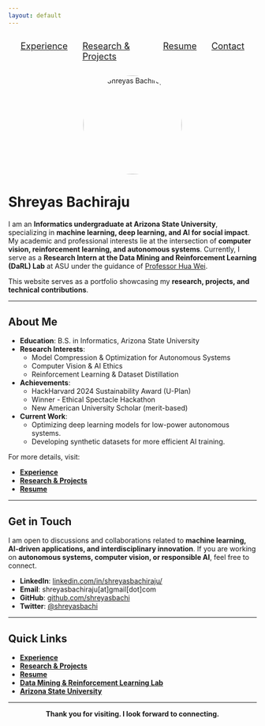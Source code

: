 ```yaml
---
layout: default
---
```


<!-- Navigation Bar -->
<nav>
  <ul style="display: flex; justify-content: center; list-style: none; padding: 10px; font-size: 18px;">
    <li style="margin: 0 15px;"><a href="experience.md">Experience</a></li>
    <li style="margin: 0 15px;"><a href="researchprojects.md">Research & Projects</a></li>
    <li style="margin: 0 15px;"><a href="resume.md">Resume</a></li>
    <li style="margin: 0 15px;"><a href="contact.md">Contact</a></li>
  </ul>
</nav>

<!-- Profile Photo (centered) -->
<p align="center">
  <img src="images/profile.jpg" alt="Shreyas Bachiraju" width="200" height="200" style="border-radius: 50%;" />
</p>

# Shreyas Bachiraju

I am an **Informatics undergraduate at Arizona State University**, specializing in **machine learning, deep learning, and AI for social impact**. My academic and professional interests lie at the intersection of **computer vision, reinforcement learning, and autonomous systems**. Currently, I serve as a **Research Intern at the Data Mining and Reinforcement Learning (DaRL) Lab** at ASU under the guidance of [Professor Hua Wei](https://www.public.asu.edu/~hwei27/index.html).

This website serves as a portfolio showcasing my **research, projects, and technical contributions**.

---

## About Me

- **Education**: B.S. in Informatics, Arizona State University  
- **Research Interests**:
  - Model Compression & Optimization for Autonomous Systems
  - Computer Vision & AI Ethics
  - Reinforcement Learning & Dataset Distillation  
- **Achievements**:
  - HackHarvard 2024 Sustainability Award (U-Plan)
  - Winner - Ethical Spectacle Hackathon  
  - New American University Scholar (merit-based)
- **Current Work**:
  - Optimizing deep learning models for low-power autonomous systems.
  - Developing synthetic datasets for more efficient AI training.

For more details, visit:
- **[Experience](experience.md)**
- **[Research & Projects](researchprojects.md)**
- **[Resume](resume.md)**  

---

## Get in Touch

I am open to discussions and collaborations related to **machine learning, AI-driven applications, and interdisciplinary innovation**. If you are working on **autonomous systems, computer vision, or responsible AI**, feel free to connect.

- **LinkedIn**: [linkedin.com/in/shreyasbachiraju/](https://www.linkedin.com/in/shreyasbachiraju/)  
- **Email**: shreyasbachiraju[at]gmail[dot]com  
- **GitHub**: [github.com/shreyasbachi](https://github.com/shreyasbachi)  
- **Twitter**: [@shreyasbachi](https://twitter.com/shreyasbachi)  

---

## Quick Links

- **[Experience](experience.md)**
- **[Research & Projects](researchprojects.md)**
- **[Resume](resume.md)**
- **[Data Mining & Reinforcement Learning Lab](https://labs.engineering.asu.edu/hw/)**
- **[Arizona State University](https://www.asu.edu/)**  

---

<p align="center">
  <strong>Thank you for visiting. I look forward to connecting.</strong>
</p>
